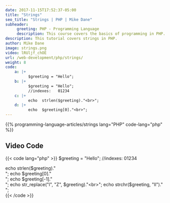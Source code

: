 ```yaml
---
date: 2017-11-15T17:52:37-05:00
title: "Strings"
seo_title: "Strings | PHP | Mike Dane"
subheader:
     greeting: PHP - Programming Language
     description: This course covers the basics of programming in PHP. Work your way through the videos/articles and I'll teach you everything you need to know to start your programming journey!
description: This tutorial covers strings in PHP.
author: Mike Dane
image: strings.png
video: lRUljf_chOE
url: /web-development/php/strings/
weight: 8
code:
    a: |+
          $greeting = "Hello";
    b: |+
          $greeting = "Hello";
          //indexes:   01234
    c: |+
          echo  strlen($greeting)."<br>";
    d: |+
          echo  $greeting[0]."<br>";
---
```


{{% programming-language-articles/strings lang="PHP" code-lang="php" %}}

## Video Code

{{< code lang="php" >}}
$greeting = "Hello";
//indexes:   01234

echo  strlen($greeting)."<br>";
echo  $greeting[0]."<br>";
echo  $greeting[-1]."<br>";
echo  str_replace("l", "Z", $greeting)."<br>";
echo  strchr($greeting, "ll")."<br>";  
{{< /code >}}